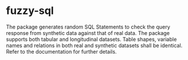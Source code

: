 # fuzzy-sql

The package generates random SQL Statements to check the query response from synthetic data against that of real data. The package supports both tabular and longitudinal datasets. Table shapes, variable names and relations in both real and synthetic datasets shall be identical. Refer to the documentation for further details. 
